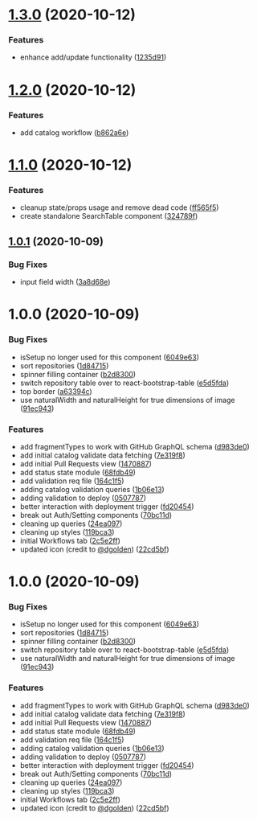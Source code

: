 # [1.3.0](https://github.com/newrelic/nr1-catalog-manager/compare/v1.2.0...v1.3.0) (2020-10-12)


### Features

* enhance add/update functionality ([1235d91](https://github.com/newrelic/nr1-catalog-manager/commit/1235d91412b647f6c35bce3e9be2dd9e9798da18))

# [1.2.0](https://github.com/newrelic/nr1-catalog-manager/compare/v1.1.0...v1.2.0) (2020-10-12)


### Features

* add catalog workflow ([b862a6e](https://github.com/newrelic/nr1-catalog-manager/commit/b862a6e9698ea93200f5a8d245bd908990cff390))

# [1.1.0](https://github.com/newrelic/nr1-catalog-manager/compare/v1.0.1...v1.1.0) (2020-10-12)


### Features

* cleanup state/props usage and remove dead code ([ff565f5](https://github.com/newrelic/nr1-catalog-manager/commit/ff565f5c2ce6eed22b589fee66f0de2fe405b6bb))
* create standalone SearchTable component ([324789f](https://github.com/newrelic/nr1-catalog-manager/commit/324789febe9f53a0e818ad0789131a799ec6b394))

## [1.0.1](https://github.com/newrelic/nr1-catalog-manager/compare/v1.0.0...v1.0.1) (2020-10-09)


### Bug Fixes

* input field width ([3a8d68e](https://github.com/newrelic/nr1-catalog-manager/commit/3a8d68e04ac3c9270a3ae4257d87eb3911511695))

# 1.0.0 (2020-10-09)


### Bug Fixes

* isSetup no longer used for this component ([6049e63](https://github.com/newrelic/nr1-catalog-manager/commit/6049e636e3ba81ad17e42f95dd206d0cb6c4d6bf))
* sort repositories ([1d84715](https://github.com/newrelic/nr1-catalog-manager/commit/1d8471533451fc4aa4fe5abadd936550c48ad206))
* spinner filling container ([b2d8300](https://github.com/newrelic/nr1-catalog-manager/commit/b2d83001e45cef397ff4ebdcabf410f9c2c5eba3))
* switch repository table over to react-bootstrap-table ([e5d5fda](https://github.com/newrelic/nr1-catalog-manager/commit/e5d5fda625abb8897d60be61044a34575ad0292a))
* top border ([a63394c](https://github.com/newrelic/nr1-catalog-manager/commit/a63394c7915c6996a431686b469595e76586913d))
* use naturalWidth and naturalHeight for true dimensions of image ([91ec943](https://github.com/newrelic/nr1-catalog-manager/commit/91ec94372bb39290008f7309dda3a7170063c9f6))


### Features

* add fragmentTypes to work with GitHub GraphQL schema ([d983de0](https://github.com/newrelic/nr1-catalog-manager/commit/d983de0be7201ccdc80543c77b80a2c9d8b8d859))
* add initial catalog validate data fetching ([7e319f8](https://github.com/newrelic/nr1-catalog-manager/commit/7e319f8a02a6a56aae67418ca42f035747b1eef7))
* add initial Pull Requests view ([1470887](https://github.com/newrelic/nr1-catalog-manager/commit/147088718bb0060ca80c7fc8a4a28242ce4296ec))
* add status state module ([68fdb49](https://github.com/newrelic/nr1-catalog-manager/commit/68fdb49af556b79cf0a475e598c6d3b1d225e7f8))
* add validation req file ([164c1f5](https://github.com/newrelic/nr1-catalog-manager/commit/164c1f52ce7a788dc122cdf526dd8712626e96be))
* adding catalog validation queries ([1b06e13](https://github.com/newrelic/nr1-catalog-manager/commit/1b06e13d83d8279cdd69a8d70eb6551f3be26bf5))
* adding validation to deploy ([0507787](https://github.com/newrelic/nr1-catalog-manager/commit/050778783911e753708b5d92cc3b5975f386a278))
* better interaction with deployment trigger ([fd20454](https://github.com/newrelic/nr1-catalog-manager/commit/fd20454d6a399c2109b007f967271801bb90ce3b))
* break out Auth/Setting components ([70bc11d](https://github.com/newrelic/nr1-catalog-manager/commit/70bc11d18b5919666a8a679796f8bfff330588dc))
* cleaning up queries ([24ea097](https://github.com/newrelic/nr1-catalog-manager/commit/24ea0976bbf084f6ebfa8643b113a7a0576f1f08))
* cleaning up styles ([119bca3](https://github.com/newrelic/nr1-catalog-manager/commit/119bca3be1a3e947ca30fdb507ee6afecb717c23))
* initial Workflows tab ([2c5e2ff](https://github.com/newrelic/nr1-catalog-manager/commit/2c5e2ff005fc333869f7cd8017db8df64b6dacd0))
* updated icon (credit to [@dgolden](https://github.com/dgolden)) ([22cd5bf](https://github.com/newrelic/nr1-catalog-manager/commit/22cd5bf8e3f34dec54891862de9cc51110b84fa4))

# 1.0.0 (2020-10-09)


### Bug Fixes

* isSetup no longer used for this component ([6049e63](https://github.com/newrelic/nr1-catalog-manager/commit/6049e636e3ba81ad17e42f95dd206d0cb6c4d6bf))
* sort repositories ([1d84715](https://github.com/newrelic/nr1-catalog-manager/commit/1d8471533451fc4aa4fe5abadd936550c48ad206))
* spinner filling container ([b2d8300](https://github.com/newrelic/nr1-catalog-manager/commit/b2d83001e45cef397ff4ebdcabf410f9c2c5eba3))
* switch repository table over to react-bootstrap-table ([e5d5fda](https://github.com/newrelic/nr1-catalog-manager/commit/e5d5fda625abb8897d60be61044a34575ad0292a))
* use naturalWidth and naturalHeight for true dimensions of image ([91ec943](https://github.com/newrelic/nr1-catalog-manager/commit/91ec94372bb39290008f7309dda3a7170063c9f6))


### Features

* add fragmentTypes to work with GitHub GraphQL schema ([d983de0](https://github.com/newrelic/nr1-catalog-manager/commit/d983de0be7201ccdc80543c77b80a2c9d8b8d859))
* add initial catalog validate data fetching ([7e319f8](https://github.com/newrelic/nr1-catalog-manager/commit/7e319f8a02a6a56aae67418ca42f035747b1eef7))
* add initial Pull Requests view ([1470887](https://github.com/newrelic/nr1-catalog-manager/commit/147088718bb0060ca80c7fc8a4a28242ce4296ec))
* add status state module ([68fdb49](https://github.com/newrelic/nr1-catalog-manager/commit/68fdb49af556b79cf0a475e598c6d3b1d225e7f8))
* add validation req file ([164c1f5](https://github.com/newrelic/nr1-catalog-manager/commit/164c1f52ce7a788dc122cdf526dd8712626e96be))
* adding catalog validation queries ([1b06e13](https://github.com/newrelic/nr1-catalog-manager/commit/1b06e13d83d8279cdd69a8d70eb6551f3be26bf5))
* adding validation to deploy ([0507787](https://github.com/newrelic/nr1-catalog-manager/commit/050778783911e753708b5d92cc3b5975f386a278))
* better interaction with deployment trigger ([fd20454](https://github.com/newrelic/nr1-catalog-manager/commit/fd20454d6a399c2109b007f967271801bb90ce3b))
* break out Auth/Setting components ([70bc11d](https://github.com/newrelic/nr1-catalog-manager/commit/70bc11d18b5919666a8a679796f8bfff330588dc))
* cleaning up queries ([24ea097](https://github.com/newrelic/nr1-catalog-manager/commit/24ea0976bbf084f6ebfa8643b113a7a0576f1f08))
* cleaning up styles ([119bca3](https://github.com/newrelic/nr1-catalog-manager/commit/119bca3be1a3e947ca30fdb507ee6afecb717c23))
* initial Workflows tab ([2c5e2ff](https://github.com/newrelic/nr1-catalog-manager/commit/2c5e2ff005fc333869f7cd8017db8df64b6dacd0))
* updated icon (credit to [@dgolden](https://github.com/dgolden)) ([22cd5bf](https://github.com/newrelic/nr1-catalog-manager/commit/22cd5bf8e3f34dec54891862de9cc51110b84fa4))
